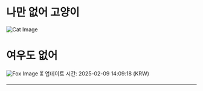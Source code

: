 
# 나만 없어 고양이

![Cat Image](https://cdn2.thecatapi.com/images/d4d.jpg)

# 여우도 없어
![Fox Image](https://randomfox.ca/images/105.jpg)
⏳ 업데이트 시간: 2025-02-09 14:09:18 (KRW)

---
